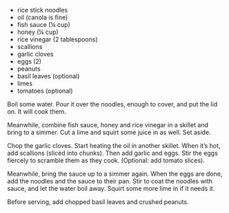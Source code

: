   * rice stick noodles
  * oil (canola is fine)
  * fish sauce (¼ cup)
  * honey (¼ cup)
  * rice vinegar (2 tablespoons)
  * scallions
  * garlic cloves
  * eggs (2)
  * peanuts
  * basil leaves (optional)
  * limes
  * tomatoes (optional)

Boil some water. Pour it over the noodles, enough to cover, and put the lid on. It will cook them. 

Meanwhile, combine fish sauce, honey and rice vinegar in a skillet and bring to a simmer. Cut a lime and squirt some juice in as well. Set aside.

Chop the garlic cloves. Start heating the oil in another skillet. When it’s hot, add scallions (sliced into chunks). Then add garlic and eggs. Stir the eggs fiercely to scramble them as they cook. (Optional: add tomato slices).

Meanwhile, bring the sauce up to a simmer again. When the eggs are done, add the noodles and the sauce to their pan. Stir to coat the noodles with sauce, and let the water boil away. Squirt some more lime in if it needs it.

Before serving, add chopped basil leaves and crushed peanuts.
